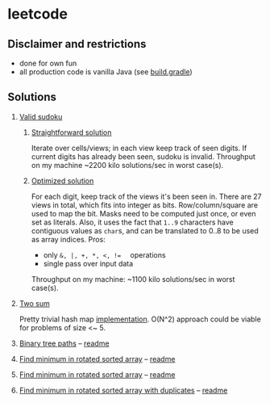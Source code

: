 # leetcode

## Disclaimer and restrictions

* done for own fun
* all production code is vanilla Java (see [build.gradle](build.gradle))

## Solutions

1. <a href="https://leetcode.com/problems/valid-sudoku">Valid sudoku</a>
    1. [Straightforward solution](src/main/java/org/gallonfizik/leetcode/valid_sudoku/Straightforward.java)

       Iterate over cells/views; in each view keep track of seen digits.
       If current digits has already been seen, sudoku is invalid. Throughput on my
       machine ~2200 kilo solutions/sec in worst case(s).
    2. [Optimized solution](src/main/java/org/gallonfizik/leetcode/valid_sudoku/Bitmask.java)

       For each digit, keep track of the views it's been seen in. There are 27 views in
       total, which fits into integer as bits. Row/column/square are used
       to map the bit. Masks need to be computed just once, or even set as literals. Also, it uses the fact that `1..9` characters have contiguous values as `char`s, and can be
       translated to 0..8 to be used as array indices. Pros:
        * only `&, |, +, *, <, !=  ` operations
        * single pass over input data

       Throughput on my machine: ~1100 kilo solutions/sec in worst case(s).
2. <a href="https://leetcode.com/problems/two-sum/">Two sum</a>

   Pretty trivial hash map [implementation](src/main/java/org/gallonfizik/leetcode/two_sum/TwoSum.java). O(N^2) approach could be viable for problems of size <~ 5.
3. <a href="https://leetcode.com/problems/binary-tree-paths">Binary tree paths</a> –
    [readme](src/main/java/org/gallonfizik/leetcode/tree_paths/readme.md)
4. <a href="https://leetcode.com/problems/find-minimum-in-rotated-sorted-array">Find minimum in rotated sorted array</a> – 
    [readme](src/main/java/org/gallonfizik/leetcode/minimum_rotated_sorted/readme.md)
5. <a href="https://leetcode.com/problems/find-minimum-in-rotated-sorted-array">Find minimum in rotated sorted array</a> –
    [readme](src/main/java/org/gallonfizik/leetcode/minimum_rotated_sorted/MinimumRotatedSorted.java)
6. <a href="https://leetcode.com/problems/find-minimum-in-rotated-sorted-array-ii">Find minimum in rotated sorted array with duplicates</a> – 
   [readme](src/main/java/org/gallonfizik/leetcode/minimum_rotated_sorted_duplicates/MinimumRotatedSortedDuplicates.java)